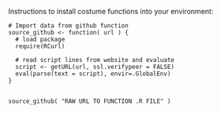 Instructions to install costume functions into your environment:

```{r}
# Import data from github function
source_github <- function( url ) {
  # load package
  require(RCurl)
  
  # read script lines from website and evaluate
  script <- getURL(url, ssl.verifypeer = FALSE)
  eval(parse(text = script), envir=.GlobalEnv)
} 


source_github( "RAW URL TO FUNCTION .R FILE" )
```
